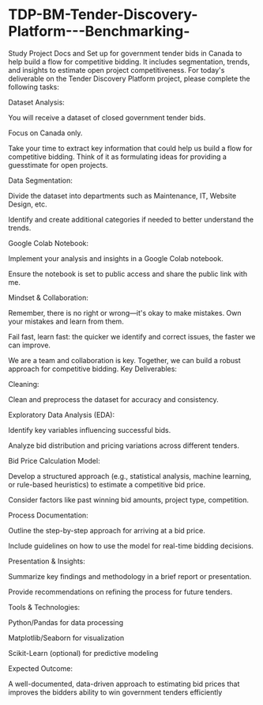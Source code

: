 # TDP-BM-Tender-Discovery-Platform---Benchmarking-
Study Project Docs and Set up for government tender bids in Canada to help build a flow for competitive bidding. It includes segmentation, trends, and insights to estimate open project competitiveness.
For today's deliverable on the Tender Discovery Platform project, please complete the following tasks:

Dataset Analysis:

You will receive a dataset of closed government tender bids.

Focus on Canada only.

Take your time to extract key information that could help us build a flow for competitive bidding. Think of it as formulating ideas for providing a guesstimate for open projects.

Data Segmentation:

Divide the dataset into departments such as Maintenance, IT, Website Design, etc.

Identify and create additional categories if needed to better understand the trends.

Google Colab Notebook:

Implement your analysis and insights in a Google Colab notebook.

Ensure the notebook is set to public access and share the public link with me.

Mindset & Collaboration:

Remember, there is no right or wrong—it's okay to make mistakes. Own your mistakes and learn from them.

Fail fast, learn fast: the quicker we identify and correct issues, the faster we can improve.

We are a team and collaboration is key. Together, we can build a robust approach for competitive bidding.
Key Deliverables:

 Cleaning:

Clean and preprocess the dataset for accuracy and consistency.

Exploratory Data Analysis (EDA):

Identify key variables influencing successful bids.

Analyze bid distribution and pricing variations across different tenders.

Bid Price Calculation Model:

Develop a structured approach (e.g., statistical analysis, machine learning, or rule-based heuristics) to estimate a competitive bid price.

Consider factors like past winning bid amounts, project type, competition.

Process Documentation:

Outline the step-by-step approach for arriving at a bid price.

Include guidelines on how to use the model for real-time bidding decisions.

Presentation & Insights:

Summarize key findings and methodology in a brief report or presentation.

Provide recommendations on refining the process for future tenders.

Tools & Technologies:

Python/Pandas for data processing

Matplotlib/Seaborn for visualization

Scikit-Learn (optional) for predictive modeling

Expected Outcome:

A well-documented, data-driven approach to estimating bid prices that improves the bidders ability to win government tenders efficiently
